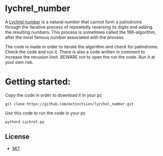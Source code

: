 # lychrel_number

A [Lychrel number](https://en.wikipedia.org/wiki/Lychrel_number/) is a natural number that cannot form a palindrome through the iterative process of repeatedly reversing its digits and adding the resulting numbers. This process is sometimes called the 196-algorithm, after the most famous number associated with the process.

The code is made in order to iterate the algorithm and check for palindrome.
Check the code and run it. There is also a code written in comment to increase the recusion limit. BEWARE not to open the run the code.
Run it at your own risk.

# Getting started:

Copy the code in order to download it in your pc
```
git clone https://github.com/extinctsion/lyrchel_number.git
```

Use this code to run the code in your pc
```
python3 Lychrel.py
```
## License

 - [MIT](https://raw.githubusercontent.com/ionic-team/stencil/main/LICENSE.md)
